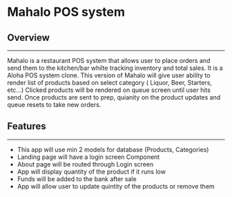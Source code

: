# Mahalo POS system

## Overview
_____________

Mahalo is a restaurant POS system that allows user to place orders and send them to the kitchen/bar whilte tracking inventory and total sales. It is a Aloha POS system clone. This version of Mahalo will give user ability to render list of products based on select category ( Liquor, Beer, Starters, etc...)
Clicked products will be rendered on queue screen until user hits send. Once products are sent to prep, quianity on the product updates and queue resets to take new orders. 

## Features
_____________
* This app will use min 2 models for database (Products, Categories)
* Landing page will have a login screen Component
* About page will be routed through Login screen
* App will display quantity of the product if it runs low
* Funds will be added to the bank after sale
* App will allow user to update quintity of the products or remove them


